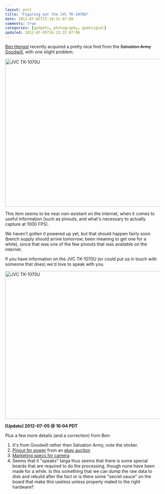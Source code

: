 ```yaml
---
layout: post
title: "Figuring out the JVC TK-1070U"
date: 2012-07-05T15:19:51-07:00
comments: true
categories: [gadgets, photography, geeksignal]
updated: 2012-07-05T16:13:32-07:00
---
```


[Ben Hengst][notbenh] recently acquired a pretty nice find from the
<del>Salvation Army</del> <ins>Goodwill</ins>, with one slight problem.

<a href="http://www.flickr.com/photos/jacob_helwig/7510805892/" title="JVC TK-1070U by jacob.helwig, on Flickr"><img src="http://farm8.staticflickr.com/7109/7510805892_8295ff7563_z.jpg" width="640" height="480" alt="JVC TK-1070U"></a>

This item seems to be near non-existant on the internet, when it comes
to useful information (such as pinouts, and what's necessary to
actually capture at 1000 FPS).

We haven't gotten it powered up yet, but that should happen fairly
soon (bench supply should arrive tomorrow; been meaning to get one for
a while), since that was one of the few pinouts that was available on
the internet.

If you have information on the JVC TK-1070U (or could put us in touch
with someone that does) we'd love to speak with you.

<a href="http://www.flickr.com/photos/jacob_helwig/7510805554/" title="JVC TK-1070U by jacob.helwig, on Flickr"><img src="http://farm9.staticflickr.com/8006/7510805554_723147c7c3_z.jpg" width="640" height="480" alt="JVC TK-1070U"></a>

__[Update] 2012-07-05 @ 16:04 PDT__

Plus a few more details (and a correction) from Ben:

1. It's from Goodwill rather then Salvation Army, note the sticker.
2. [Pinout for power][power-pinout] from an [ebay auction][power-ebay-auction]
3. [Marketing specs for camera][marketing-specs]
4. Seems that it "speaks" targa thus seems that there is some special
boards that are required to do the processing, though none have been
made for a while. Is this something that we can dump the raw data to
disk and rebuild after the fact or is there some "secret sauce" on the
board that make this useless unless properly mated to the right
hardware?

[notbenh]: http://notbenh.info/ "Ben Hengst's site"
[marketing-specs]: http://dl.dropbox.com/u/4034176/jvc_tk-1080u.pdf "TK-1070U marketing specs"
[power-pinout]: https://www.dropbox.com/s/x7y61g25fyo6l0o/jvc_ac-c712-1.jpg "Power pinout"
[power-ebay-auction]: http://www.ebay.com/itm/JVC-AC-C712-AC-Adapter-Video-Cameras-12V-DC-1-1A-/370463029275#ht_4438wt_1120 "Power supply eBay auction"
